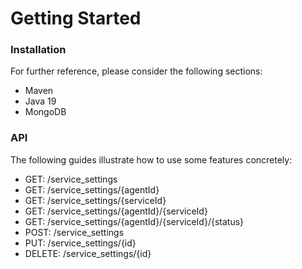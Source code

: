 # Getting Started

### Installation

For further reference, please consider the following sections:

* Maven
* Java 19
* MongoDB


### API

The following guides illustrate how to use some features concretely:

* GET: /service_settings
* GET: /service_settings/{agentId}
* GET: /service_settings/{serviceId}
* GET: /service_settings/{agentId}/{serviceId}
* GET: /service_settings/{agentId}/{serviceId}/{status}
* POST: /service_settings
* PUT: /service_settings/{id}
* DELETE: /service_settings/{id}

